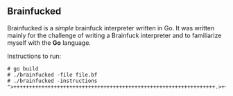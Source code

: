 ## Brainfucked

Brainfucked is a _simple_ brainfuck interpreter written in Go. It was
written mainly for the challenge of writing a Brainfuck interpreter and
to familiarize myself with the **Go** language. 

Instructions to run:

```
# go build
# ./brainfucked -file file.bf
# ./brainfucked -instructions ">+++++++++++++++++++++++++++++++++++++++++++++++++++++++++++++++++.>++++++++++."
```

